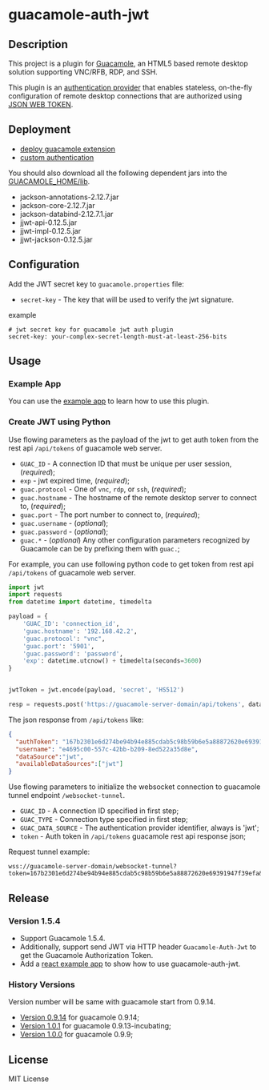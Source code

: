 # guacamole-auth-jwt

## Description

This project is a plugin for [Guacamole](http://guac-dev.org), an HTML5 based remote desktop solution supporting VNC/RFB, RDP, and SSH.

This plugin is an [authentication provider](http://guacamole.incubator.apache.org/doc/gug/custom-auth.html) that enables stateless, on-the-fly configuration of remote desktop connections that are authorized using [JSON WEB TOKEN](https://jwt.io/).

## Deployment

* [deploy guacamole extension](http://guacamole.incubator.apache.org/doc/gug/configuring-guacamole.html)
* [custom authentication](http://guacamole.incubator.apache.org/doc/gug/custom-auth.html)

You should also download all the following dependent jars into the [GUACAMOLE_HOME/lib](https://guacamole.apache.org/doc/gug/configuring-guacamole.html#guacamole-home).

* jackson-annotations-2.12.7.jar
* jackson-core-2.12.7.jar
* jackson-databind-2.12.7.1.jar
* jjwt-api-0.12.5.jar
* jjwt-impl-0.12.5.jar
* jjwt-jackson-0.12.5.jar

## Configuration

Add the JWT secret key to `guacamole.properties` file:

* `secret-key` - The key that will be used to verify the jwt signature.

example

```properties
# jwt secret key for guacamole jwt auth plugin
secret-key: your-complex-secret-length-must-at-least-256-bits
```

## Usage

### Example App

You can use the [example app](./example-app) to learn how to use this plugin.


### Create JWT using Python

Use flowing parameters as the payload of the jwt to get auth token from the rest api `/api/tokens` of guacamole web server.

* `GUAC_ID`  - A connection ID that must be unique per user session, (_required_);
* `exp` - jwt expired time, (_required_);
* `guac.protocol` - One of `vnc`, `rdp`, or `ssh`, (_required_);
* `guac.hostname` - The hostname of the remote desktop server to connect to, (_required_);
* `guac.port` - The port number to connect to, (_required_);
* `guac.username` - (_optional_);
* `guac.password` - (_optional_);
* `guac.*` - (_optional_) Any other configuration parameters recognized by
    Guacamole can be by prefixing them with `guac.`;

For example, you can use following python code to get token from rest api `/api/tokens` of guacamole web server.

```python
import jwt
import requests
from datetime import datetime, timedelta

payload = {
    'GUAC_ID': 'connection_id',
    'guac.hostname': '192.168.42.2',
    'guac.protocol': "vnc",
    'guac.port': '5901',
    'guac.password': 'password',
    'exp': datetime.utcnow() + timedelta(seconds=3600)
}


jwtToken = jwt.encode(payload, 'secret', 'HS512')

resp = requests.post('https://guacamole-server-domain/api/tokens', data={'token': jwtToken})
```

The json response from `/api/tokens` like:

```json
{
  "authToken": "167b2301e6d274be94b94e885cdab5c98b59b6e5a88872620e69391947f39efa",
  "username": "e4695c00-557c-42bb-b209-8ed522a35d8e",
  "dataSource":"jwt",
  "availableDataSources":["jwt"]
}
```

Use flowing parameters to initialize the websocket connection to guacamole tunnel endpoint `/websocket-tunnel`.

* `GUAC_ID` - A connection ID specified in first step;
* `GUAC_TYPE` - Connection type specified in first step;
* `GUAC_DATA_SOURCE` - The authentication provider identifier, always is 'jwt';
* `token` -  Auth token in `/api/tokens` guacamole rest api response json;

 Request tunnel example:

 ```
 wss://guacamole-server-domain/websocket-tunnel?token=167b2301e6d274be94b94e885cdab5c98b59b6e5a88872620e69391947f39efa&GUAC_DATA_SOURCE=jwt&GUAC_ID=connection_id&GUAC_TYPE=c
 ```

## Release

### Version 1.5.4

* Support Guacamole 1.5.4.
* Additionally, support send JWT via HTTP header `Guacamole-Auth-Jwt` to get the Guacamole Authorization Token.
* Add a [react example app](./example-app) to show how to use guacamole-auth-jwt.

### History Versions

Version number will be same with guacamole start from 0.9.14.

* [Version 0.9.14](https://github.com/aiden0z/guacamole-auth-jwt/releases/download/0.9.14/guacamole-auth-jwt-0.9.14.jar) for guacamole 0.9.14;
* [Version 1.0.1](https://github.com/aiden0z/guacamole-auth-jwt/releases/download/1.0.1/guacamole-auth-jwt-1.0.1.jar) for guacamole 0.9.13-incubating;
* [Version 1.0.0](https://github.com/aiden0z/guacamole-auth-jwt/releases/download/1.0.0/guacamole-auth-jwt-1.0.0.jar) for guacamole 0.9.9;

## License

MIT License
